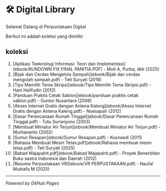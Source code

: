 # 🛠 Digital Library

Selamat Datang di Perpustakaan Digital

Berikut ini adalah koleksi yang dimiliki:

## koleksi
1. [Aplikasi Teeknologi Informasi: Teori dan Implementasi](ebook/RUNDOWN FIX FINAL PANITIA.PDF) - Muti A, Purba, dkk (2025)
2. [Bijak dan Cerdas Mengelola Sampah](ebook/Bijak dan cerdas mengolah sampah.pdf) - Teti Suryati (2018)
3. [Tips Memilih Tema Skripsi](ebook/Tips Memilih Tema Skripsi.pdf) - Hani Halifudin (2012)
4. [Panduan Praktis Cetak Sablon](ebook/panduan praktis cetak sablon.pdf) - Guntur Nusantara (2006)
5. [Akses Internet Gratis dengan Antena Kaleng](ebook/Akses Internet Gratis dengan Antena Kaleng.pdf) - Noesapati (2012)
6. [Dasar Perencanaan Rumah Tinggal](ebook/Dasar Perencanaan Rumah Tinggal.pdf) - Tutu Suriwiyono (2003)
7. [Membuat Miniatur Air Terjun](ebook/Membuat Miniatur Air Terjun.pdf) - Murhananto (2002)
8. [Sumur Resapan](ebook/Sumur Resapan.pdf) - Kusnaedi (2011)
9. [Rahasia Membuat Mesin Tetas.pdf](ebook/Rahasia membuat mesin tetas.pdf) - Teti Suryati (2025)
10. [Babad Majapahit.pdf](ebook/Babad Majapahit.pdf) - Proyek Benerbitan Buku sastra Indonesia dan Daerah (2012)
11. [Resume Perpustakaan VR](ebook/VR PERPUSTAKAAN.pdf) - Naufal Muktafa M (2025)
- - -

*Powered by GitHub Pages*

